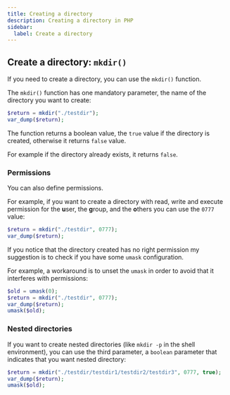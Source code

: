 ```yaml
---
title: Creating a directory
description: Creating a directory in PHP
sidebar:
  label: Create a directory
---
```


## Create a directory: `mkdir()`
If you need to create a directory, you can use the `mkdir()` function.

The `mkdir()` function has one mandatory parameter, the name of the directory you want to create:

```php
$return = mkdir("./testdir");
var_dump($return);
```

The function returns a boolean value, the `true` value if the directory is created, otherwise it returns `false` value.

For example if the directory already exists, it returns `false`.

### Permissions

You can also define permissions.

For example, if you want to create a directory with read, write and execute permission for the **u**ser, the **g**roup, and the **o**thers you can use the `0777` value:

```php
$return = mkdir("./testdir", 0777);
var_dump($return);
```

If you notice that the directory created has no right permission my suggestion is to check if you have some `umask` configuration.

For example, a workaround is to unset the `umask` in order to avoid that it interferes with permissions:

```php
$old = umask(0);
$return = mkdir("./testdir", 0777);
var_dump($return);
umask($old);
```

### Nested directories

If you want to create nested directories (like `mkdir -p` in the shell environment), you can use the third parameter, a `boolean` parameter that indicates that you want nested directory:

```php
$return = mkdir("./testdir/testdir1/testdir2/testdir3", 0777, true);
var_dump($return);
umask($old);
```
